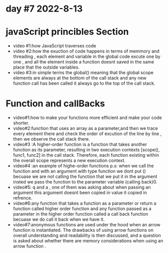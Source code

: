 # day #7 2022-8-13

# javaScript princibles Section
- video #1:how JavaScript traverses code
- video #2:how the exuction of code happens in terms of memmory and threading , each element and variable in the global code excute one by one , and all the element inside a function doesnt saved in the same place that the outside variables.
- video #3:in simple terms the global() meaning that the global scope elements are always at the bottom of the call stack and any new function call has been called it always go to the top of the call stack.

# Function and callBacks
- video#1:how to make your functions more efficient and make your code shorter.
- video#2:function that uses an array as a parameter,and then we trace every element there and check the order of excution of the line by line , then we observe the call stack there.
- video#3 :A higher-order function is a function that takes another function as its parameter, resulting in two execution contexts [scope(), func1, func2] in the call stack. Therefore, each function existing within the overall scope represents a new execution context.
- video#4 :an example of highe-order functions p.s: when we call the function and with an argument with type function  we dont put () becuase we are not calling the function that we put it in the argument insted we pass the function to the parameter variable (calling back)0.
- video#5: q and a , one of them was asking about when passing an argument this argument doesnt been copied in value it copied in refrence.
- video#6:any function that takes a function as a parameter or return a function called higher order function and any function passed as a parameter in the higher order function called a call back function becuase we do call it back when we have it.
- video#7:anonymous functions are used under the hood when an arrow function is instantiated. The drawbacks of using arrow functions on overall understanding and readability is then discussed, and a question is asked about whether there are memory considerations when using an arrow function .
